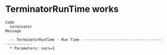 # TerminatorRunTime works

    Code
      terminator
    Message
      
      -- TerminatorRunTime - Run Time ------------------------------------------------
      * Parameters: secs=1

